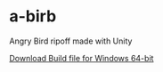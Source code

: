 # a-birb
Angry Bird ripoff made with Unity

[Download Build file for Windows 64-bit](https://github.com/deutandev/a-birb/releases/download/v0.1/A-Birb_v0.1_Win-x86_64.zip)
